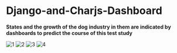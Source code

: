 # Django-and-Charjs-Dashboard
__States and the growth of the dog industry in them are indicated by dashboards to predict the course of this test study__

![1](https://user-images.githubusercontent.com/76002783/135903113-f519a670-9a68-42c4-ae50-92969889dcfa.PNG)
![2](https://user-images.githubusercontent.com/76002783/135903138-804090e4-19b4-4e2c-a8fa-184c479efde1.PNG)
![3](https://user-images.githubusercontent.com/76002783/135903163-c6d96fb9-4409-4f31-b52d-21765792161a.PNG)
![4](https://user-images.githubusercontent.com/76002783/135903188-70fc7b2d-b1f8-4a93-b458-24bf31b9029a.PNG)
